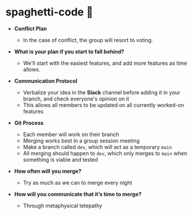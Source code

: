 # spaghetti-code 🍝

- **Conflict Plan**
  - In the case of conflict, the group will resort to voting.

- **What is your plan if you start to fall behind?**
  - We'll start with the easiest features, and add more features as time allows. 

- **Communication Protocol**
  - Verbalize your idea in the **Slack** channel before adding it in your branch, and check everyone's opinion on it
  - This allows all members to be updated on all currently worked-on features

- **Git Process**
  - Each member will work on their branch
  - Merging works best in a group session meeting
  - Make a branch called `dev`, which will act as a temporary `main`
  - All merging should happen to `dev`, which only merges to `main` when something is viable and tested

- **How often will you merge?**
  - Try as much as we can to merge every night 

- **How will you communicate that it’s time to merge?**
  - Through metaphysical telepathy  
